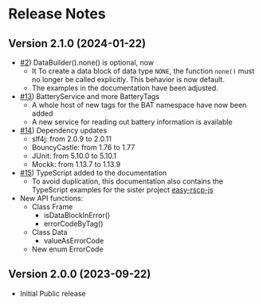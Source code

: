 # Release Notes

## Version 2.1.0 (2024-01-22)

- [#2](https://github.com/jnk-cons/easy-rscp/issues/2)) DataBuilder().none() is optional, now
  - It To create a data block of data type `NONE`, the function `none()` must no longer be called explicitly. This behavior is now default.
  - The examples in the documentation have been adjusted.
- [#13](https://github.com/jnk-cons/easy-rscp/issues/13)) BatteryService and more BatteryTags
  - A whole host of new tags for the BAT namespace have now been added
  - A new service for reading out battery information is available
- [#14](https://github.com/jnk-cons/easy-rscp/issues/14)) Dependency updates
  - slf4j: from 2.0.9 to 2.0.11
  - BouncyCastle: from 1.76 to 1.77
  - JUnit: from 5.10.0 to 5.10.1
  - Mockk: from 1.13.7 to 1.13.9
- [#15](https://github.com/jnk-cons/easy-rscp/issues/15)) TypeScript added to the documentation
  - To avoid duplication, this documentation also contains the TypeScript examples for the sister project [easy-rscp-js](https://github.com/jnk-cons/easy-rscp-js)
- New API functions:
  - Class Frame
    - isDataBlockInError()
    - errorCodeByTag()
  - Class Data
    - valueAsErrorCode
  - New enum ErrorCode

## Version 2.0.0 (2023-09-22)

- Initial Public release
